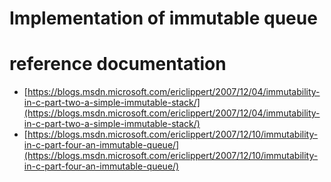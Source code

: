 # Implementation of immutable queue

# reference documentation
 + [https://blogs.msdn.microsoft.com/ericlippert/2007/12/04/immutability-in-c-part-two-a-simple-immutable-stack/](https://blogs.msdn.microsoft.com/ericlippert/2007/12/04/immutability-in-c-part-two-a-simple-immutable-stack/)
 + [https://blogs.msdn.microsoft.com/ericlippert/2007/12/10/immutability-in-c-part-four-an-immutable-queue/](https://blogs.msdn.microsoft.com/ericlippert/2007/12/10/immutability-in-c-part-four-an-immutable-queue/)
 

